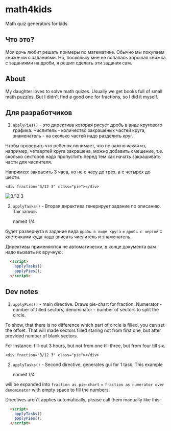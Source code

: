 # math4kids
Math quiz generators for kids

## Что это?
Моя дочь любит решать примеры по математике.
Обычно мы покупаем книжечки с заданиями.
Но, поскольку мне не попалась хорошая книжка с заданиями на дроби,
я решил сделать эти задания сам.

## About
My daughter loves to solve math quizes.
Usually we get books full of small math puzzles.
But I didn't find a good one for fractions, so I did it myself.

## Для разработчиков

1. `applyPies()` - это директива которая рисует дробь в виде кругового графика.
  Числитель - количество закрашеных частей круга,
  знаменатель - на сколько частей надо разделить круг.

    <div fraction="1/4" class="pie"></div>

  Чтобы проверить что ребенок понимает, что не важно какая из, например,
  четвертей круга закрашена, можно добавить смещение, т.е. сколько секторов
  надо пропустить перед тем как начать закрашивать части для числителя.

  Например: закрасить 3 часа, но не с часу до трех, а с четырех до шести.

    <div fraction="3/12 3" class="pie"></div>
    
  ![3/12 3](https://rawgithub.com/kiselev-dv/math4kids/master/examples/3-12-3.svg)
    
2. `applyTasks()` - Вторая директива генерирует задание по описанию. Так запись

    <div class="task-def" replace>nameit 1/4</div>

  будет развернута в задание вида `дробь в виде круга` = `дробь с чертой`
  с клеточками куда надо вписать числитель и знаменатель.

Директивы применяются не автоматически, в конце документа вам надо вызвать их
вручную:

```html
  <script>
    applyTasks()
    applyPies();
  </script>
```

## Dev notes

1. `applyPies()` - main directive. Draws pie-chart for fraction.
  Numerator - number of filled sectors, denominator - number of
  sectors to split the circle.

    <div fraction="1/4" class="pie"></div>

  To show, that there is no difference which part of circle is filled,
  you can set the offset. That will made sectors filled staring
  not from first one, but after provided number of blank sectors.

  For instance: fill-out 3 hours, but not from one till three,
  but from four till six.

    <div fraction="3/12 3" class="pie"></div>

2. `applyTasks()` - Second directive, generates gui for 1 task. This example

    <div class="task-def" replace>nameit 1/4</div>

  will be expanded into `fraction as pie-chart` = `fraction as numerator over denominator`
  with empty space to fill the numbers.

Directives aren't applies automatically, please call them manually like this:

```html
  <script>
    applyTasks()
    applyPies();
  </script>
```
